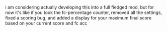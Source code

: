 i am considering actually developing this into a full fledged mod, but for now it's like if you took the fc-percentage counter, removed all the settings, fixed a scoring bug, and added a display for your maximum final score based on your current score and fc acc
